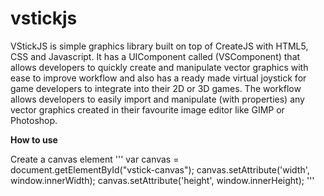 # vstickjs
VStickJS is simple graphics library built on top of CreateJS with HTML5, CSS and Javascript. It has a UIComponent called (VSComponent) that allows developers to quickly create and manipulate vector graphics with ease to improve workflow and also has a ready made virtual joystick for game developers to integrate into their 2D or 3D games.  The workflow allows developers to easily import and manipulate (with properties) any vector graphics created in their favourite image editor like GIMP or Photoshop.

**How to use**

Create a canvas element 
'''
var canvas = document.getElementById("vstick-canvas");
canvas.setAttribute('width', window.innerWidth);
canvas.setAttribute('height', window.innerHeight);
'''
